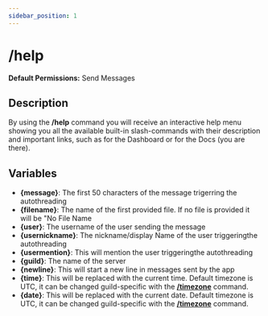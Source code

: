 ```yaml
---
sidebar_position: 1
---
```


# /help
**Default Permissions:** Send Messages
## Description
By using the **/help** command you will receive an interactive help menu showing you all the available built-in slash-commands with their description and important links, such as for the Dashboard or for the Docs (you are there).

## Variables
- **\{message}**: The first 50 characters of the message trigerring the autothreading
- **\{filename}**: The name of the first provided file. If no file is provided it will be "No File Name
- **\{user}**: The username of the user sending the message
- **\{usernickname}**: The nickname/display Name of the user triggeringthe autothreading
- **\{usermention}**: This will mention the user triggeringthe autothreading
- **\{guild}**: The name of the server
- **\{newline}**: This will start a new line in messages sent by the app
- **\{time}**: This will be replaced with the current time. Default timezone is UTC, it can be changed guild-specific with the **[/timezone](/general/timezone)** command.
- **\{date}**: This will be replaced with the current date. Default timezone is UTC, it can be changed guild-specific with the **[/timezone](/general/timezone)** command.
